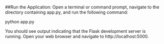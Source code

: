 ##Run the Application: 
Open a terminal or command prompt, navigate to the directory containing app.py, and run the following command:

python app.py

You should see output indicating that the Flask development server is running. Open your web browser and navigate to http://localhost:5000. 
